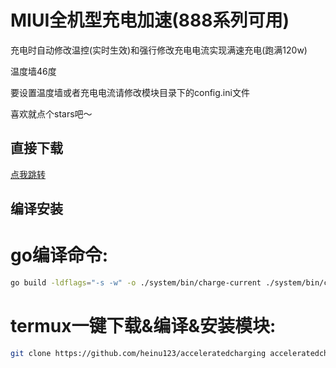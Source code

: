 # MIUI全机型充电加速(888系列可用)

充电时自动修改温控(实时生效)和强行修改充电电流实现满速充电(跑满120w)

温度墙46度

要设置温度墙或者充电电流请修改模块目录下的config.ini文件

喜欢就点个stars吧～

## 直接下载

[点我跳转](https://github.com/heinu123/acceleratedcharging/releases)

## 编译安装
# go编译命令:
```bash
go build -ldflags="-s -w" -o ./system/bin/charge-current ./system/bin/charge-current.go
```

# termux一键下载&编译&安装模块:
```bash
git clone https://github.com/heinu123/acceleratedcharging acceleratedcharging && cd acceleratedcharging && go build -ldflags="-s -w" -o ./system/bin/charge-current ./system/bin/charge-current.go && rm -rf ./system/bin/charge-current.go && zip -q -r acceleratedcharging.zip * && su -c magisk --install-module ./acceleratedcharging.zip
```
